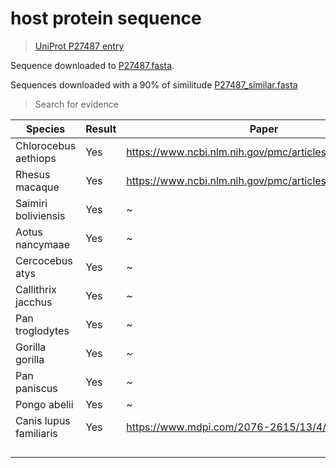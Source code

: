 # host protein sequence

> [UniProt P27487 entry](https://www.uniprot.org/uniprotkb/P27487/entry)

Sequence downloaded to [P27487.fasta](./P27487.fasta).


Sequences downloaded with a 90% of similitude [P27487_similar.fasta](./P27487_similar.fasta)


> Search for evidence

| Species               | Result | Paper                                                               |
| --------------------- | ------ | ------------------------------------------------------------------- |
| Chlorocebus aethiops  | Yes    | https://www.ncbi.nlm.nih.gov/pmc/articles/PMC7706928/               |
| Rhesus macaque        | Yes    | https://www.ncbi.nlm.nih.gov/pmc/articles/PMC7107340/               |
| Saimiri boliviensis   | Yes    | \~                                                                  |
| Aotus nancymaae       | Yes    | \~                                                                  |
| Cercocebus atys       | Yes    | \~                                                                  |
| Callithrix jacchus    | Yes    | \~                                                                  |
| Pan troglodytes       | Yes    | \~                                                                  |
| Gorilla gorilla       | Yes    | \~                                                                  |
| Pan paniscus          | Yes    | \~                                                                  |
| Pongo abelii          | Yes    | \~                                                                  |
| Canis lupus familiaris| Yes    | https://www.mdpi.com/2076-2615/13/4/624                             |
|                       |        |                                                                     |
|                       |        |                                                                     |
|                       |        |                                                                     |
|                       |        |                                                                     |
